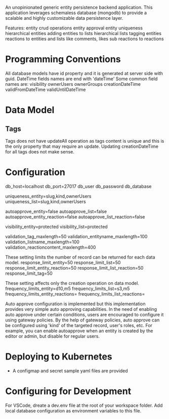 An unopinionated generic entity persistence backend application.
This application leverages schemaless database (mongodb) to provide a scalable and highly customizable data persistence layer.

Features:
entity crud operations
entity approval
entity uniqueness
hierarchical entities
adding entities to lists
hierarchical lists
tagging entities
reactions to entities and lists like comments, likes
sub reactions to reactions

# Programming Conventions
All database models have id property and it is generated at server side with guid.
DateTime fields names are end with 'dateTime'
Some common field names are:
visibility
ownerUsers
ownerGroups
creationDateTime
validFromDateTime
validUntilDateTime

# Data Model

## Tags
Tags does not have updateAll operation as tags content is unique and this is the only property that may require an update.
Updating creationDateTime for all tags does not make sense.

# Configuration
db_host=localhost
db_port=27017
db_user
db_password
db_database

uniqueness_entity=slug,kind,ownerUsers
uniqueness_list=slug,kind,ownerUsers

autoapprove_entity=false
autoapprove_list=false
autoapprove_entity_reaction=false
autoapprove_list_reaction=false

visibility_entity=protected
visibility_list=protected


validation_tag_maxlength=50
validation_entityname_maxlength=100
validation_listname_maxlength=100
validation_reactioncontent_maxlength=400

These setting limits the number of record can be returned for each data model.
response_limit_entity=50
response_limit_list=50
response_limit_entity_reaction=50
response_limit_list_reaction=50
response_limit_tag=50

These setting affects only the creation operation on data model.
frequency_limits_entity=d10,m5
frequency_limits_list=s3,m5
frequency_limits_entity_reactions=
frequency_limits_list_reactions=

Auto approve configuration is implemented but this implementation provides very simple auto approving capabilities.
In the need of enabling auto approve under certain conditions, users are encouraged to configure it using gateway policies. By the help of gateway policies, auto approve can be configured using 'kind' of the targeted record, user's roles, etc. For example, you can enable autoapprove when an entity is created by the editor or admin, but disable for regular users.


# Deploying to Kubernetes
* A configmap and secret sample yaml files are provided

# Configuring for Development
For VSCode, dreate a dev.env file at the root of your workspace folder. Add local database configuration as environment variables to this file.
